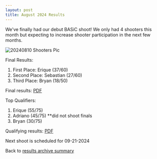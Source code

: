 ```yaml
---
layout: post
title: August 2024 Results
---
```


We've finally had our debut BASiC shoot! We only had 4 shooters this month but expecting to increase shooter participation in the next few months.

![20240810 Shooters Pic]({{site.baseurl}}/assets/images/20240810-shooters-pic.jpg)

Final Results:
1. First Place: Erique (37/60)
2. Second Place: Sebastian (27/60)
3. Third Place: Bryan (18/50)

Final results: <a href="/results-archive/20240810-finals-results.pdf" target="_blank" rel="noreferrer noopener">PDF</a>

Top Qualifiers:
1. Erique (55/75)
2. Adriano (45/75) **did not shoot finals
3. Bryan (30/75)

Qualifying results: <a href="/results-archive/20240810-quali-results.pdf">PDF</a>

Next shoot is scheduled for 09-21-2024

Back to <a href="/blog.html">results archive summary</a>
